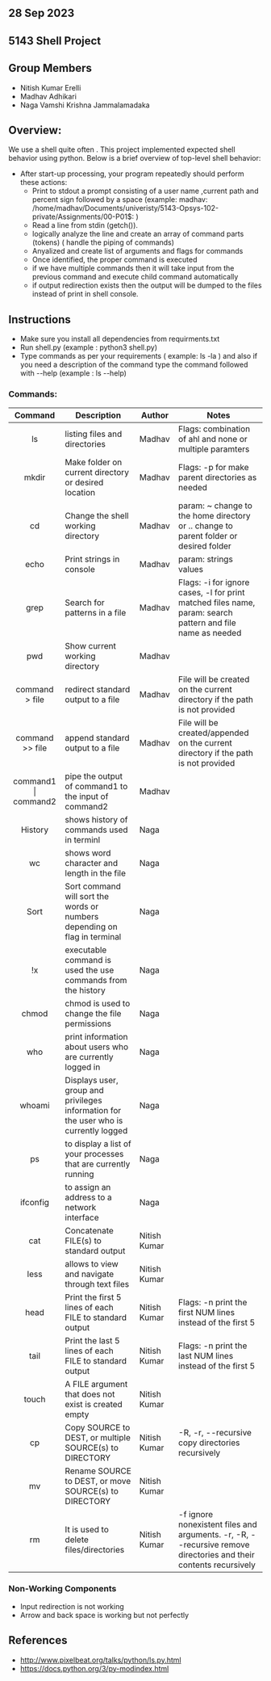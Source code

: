 ## 28 Sep 2023

## 5143 Shell Project

## Group Members
- Nitish Kumar Erelli
- Madhav Adhikari
- Naga Vamshi Krishna Jammalamadaka
  
## Overview:
We use a shell quite often . This project implemented expected shell behavior using python. Below is a brief overview of top-level shell behavior:
- After start-up processing, your program repeatedly should perform these actions:
  - Print to stdout a prompt consisting of a  user name ,current path and percent sign followed by a space (example: madhav: /home/madhav/Documents/univeristy/5143-Opsys-102-private/Assignments/00-P01$: )
  -  Read a line from stdin (getch()).
  - logically analyze the line and create an array of command parts (tokens) ( handle the piping of commands)
  - Anyalized and create list of arguments and flags for commands
  - Once identified, the proper command is executed
  - if we have multiple commands then it will take input from the previous command and execute child command automatically
  - if output redirection exists then the output will be dumped to the files instead of print in shell console.
    
## Instructions
- Make sure you install all dependencies from requirments.txt
- Run shell.py (example : python3 shell.py)
- Type commands as per your requirements ( example: ls -la ) and also if you need a description of the command type the command followed with --help (example : ls --help)


### Commands:


|   Command   | Description | Author | Notes |
| :---: | ----------- | ---------------------- | ---------------------- |    
|ls|	listing files and directories |Madhav	|Flags: combination of ahl	and  none or multiple paramters|
|mkdir|	Make folder  on current directory or desired location|Madhav	|Flags: -p for make parent directories as needed  |
|cd	|Change the shell working directory |Madhav	|param: ~ change to the home directory or ..  change  to parent	 folder or desired folder|
|echo	|Print strings in console |Madhav	|param: strings values|
|grep	|Search for patterns in a  file |Madhav	|Flags: -i for ignore cases, -l for print matched files name, param: search pattern and file name as needed|
|pwd	|Show current working directory |Madhav	||
|command > file	| redirect standard output to a file | Madhav| File will be created on the current directory if the path is not provided | 
|command >> file |append standard output to a file | Madhav |File will be created/appended on the current directory if the path is not provided |
|command1 \| command2	|pipe the output of command1 to the input of command2| Madhav |
| History  | shows history of commands used in terminl | Naga |   |
| wc | shows word character and length  in the file | Naga |  |
|Sort | Sort command will sort the words or numbers depending on flag in terminal | Naga|
|!x |  executable command is used the use commands from the history |Naga |
|chmod| chmod is used to change the file permissions |Naga |
| who | print information about users who are currently logged in |Naga |
| whoami | Displays user, group and privileges information for the user who is currently logged | Naga|
| ps |  to display a list of your processes that are currently running|Naga |
| ifconfig | to assign an address to a network interface |Naga |
|cat|	 Concatenate FILE(s) to standard output |Nitish	Kumar||
|less|allows to view and navigate through text files |Nitish Kumar||
|head|Print the first 5 lines of each FILE to standard output |Nitish	Kumar|Flags: -n print the first NUM lines instead of the first 5|
|tail|Print the last 5 lines of each FILE to standard output |Nitish Kumar|Flags: -n print the last NUM lines instead of the first 5|
|touch|A FILE argument that does not exist is created empty |Nitish Kumar||
|cp|Copy SOURCE to DEST, or multiple SOURCE(s) to DIRECTORY| Nitish	Kumar |-R, -r, --recursive  copy directories recursively|
|mv| Rename SOURCE to DEST, or move SOURCE(s) to DIRECTORY | Nitish	Kumar ||
|rm|It is used to delete files/directories|Nitish	Kumar|-f ignore nonexistent files and arguments. -r, -R, --recursive   remove directories and their contents recursively|








### Non-Working Components
- Input redirection is not working
- Arrow and back space is working but not perfectly 
## References
- http://www.pixelbeat.org/talks/python/ls.py.html
- https://docs.python.org/3/py-modindex.html

